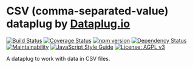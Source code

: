 # CSV (comma-separated-value) dataplug by [Dataplug.io](https://dataplug.io)

[![Build Status](https://img.shields.io/travis/dataplug-io/csv-dataplug.svg)](https://travis-ci.org/dataplug-io/csv-dataplug)
[![Coverage Status](https://img.shields.io/coveralls/github/dataplug-io/csv-dataplug.svg)](https://coveralls.io/github/dataplug-io/csv-dataplug?branch=master)
[![npm version](https://badge.fury.io/js/%40dataplug%2Fcsv-dataplug.svg)](https://badge.fury.io/js/%40dataplug%2Fcsv-dataplug)
[![Dependency Status](https://img.shields.io/librariesio/github/dataplug-io/csv-dataplug.svg)](https://github.com/dataplug-io/csv-dataplug)
[![Maintainability](https://api.codeclimate.com/v1/badges/1c306da5d94314439fba/maintainability)](https://codeclimate.com/github/dataplug-io/csv-dataplug/maintainability)
[![JavaScript Style Guide](https://img.shields.io/badge/code_style-standard-brightgreen.svg)](https://standardjs.com)
[![License: AGPL v3](https://img.shields.io/badge/License-AGPL%20v3-blue.svg)](https://www.gnu.org/licenses/agpl-3.0)

A dataplug to work with data in CSV files.

